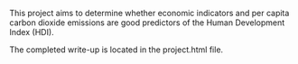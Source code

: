 This project aims to determine whether economic indicators and per capita carbon dioxide emissions are good predictors of the Human Development Index (HDI).

The completed write-up is located in the project.html file.

